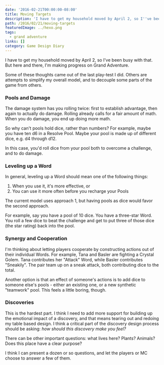 ```yaml
---
date: '2016-02-21T00:00:00-08:00'
title: Moving Targets
description: 'I have to get my household moved by April 2, so I''ve been busy with that. But here and there, I''m making progress on Grand Adventure. '
path: /2016/02/21/moving-targets
featuredImage: ../hexo.png
tags:
  - grand adventure
links: []
category: Game Design Diary
---
```


I have to get my household moved by April 2, so I've been busy with that.
But here and there, I'm making progress on Grand Adventure.

<!-- more -->

Some of these thoughts came out of the last play-test I did.
Others are attempts to simplify my overall model,
and to decouple some parts of the game from others.

### Pools and Damage

The damage system has you rolling twice:
first to establish advantage, then again to actually do damage.
Rolling already calls for a fair amount of math.
When you do damage, you end up doing more math.

So why can't pools hold dice, rather than numbers?
For example, maybe you have ten d6 in a Resolve Pool.
Maybe your pool is made up of different dice, e.g. d4 through d12.

In this case, you'd roll dice from your pool
both to overcome a challenge, and to do damage.

### Leveling up a Word

In general, leveling up a Word should mean one of the following things:

1. When you use it, it's more effective, or
2. You can use it more often before you recharge your Pools

The current model uses approach 1, but having pools as dice would
favor the second approach.

For example, say you have a pool of 10 dice.
You have a three-star Word.
You roll a few dice to beat the challenge
and get to put three of those dice (the star rating) back into the pool.

### Synergy and Cooperation

I'm thinking about letting players cooperate
by constructing actions out of their individual Words.
For example, Tana and Basler are fighting a Crystal Golem.
Tana contributes her "Attack" Word,
while Basler contributes "Sneakily".
The pair team up on a sneak attack, both contributing dice to the total.

Another option is that an effect of someone's actions
is to add dice to someone else's pools - either an existing one,
or a new synthetic "teamwork" pool.
This feels a little boring, though.

### Discoveries

This is the hardest part.
I think I need to add more support for building up the emotional impact
of a discovery, and that means tearing out and redoing my table based design.
I think a critical part of the discovery design process should be asking:
_how should this discovery make you feel?_

There can be other important questions: what lives here?
Plants? Animals? Does this place have a clear purpose?

I think I can present a dozen or so questions,
and let the players or MC choose to answer a few of them.

